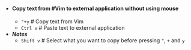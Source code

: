 - #### Copy text from #Vim to external application without using mouse
	- `"+y` # Copy text from Vim
	- `Ctrl v` # Paste text to external application
- ***Notes***
	- `Shift v` # Select what you want to copy before pressing `"`, `+` and `y`